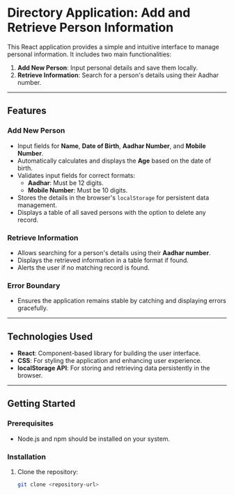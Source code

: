 # Directory Application: Add and Retrieve Person Information

This React application provides a simple and intuitive interface to manage personal information. It includes two main functionalities:
1. **Add New Person**: Input personal details and save them locally.
2. **Retrieve Information**: Search for a person's details using their Aadhar number.

---

## Features

### Add New Person
- Input fields for **Name**, **Date of Birth**, **Aadhar Number**, and **Mobile Number**.
- Automatically calculates and displays the **Age** based on the date of birth.
- Validates input fields for correct formats:
  - **Aadhar**: Must be 12 digits.
  - **Mobile Number**: Must be 10 digits.
- Stores the details in the browser's `localStorage` for persistent data management.
- Displays a table of all saved persons with the option to delete any record.

### Retrieve Information
- Allows searching for a person's details using their **Aadhar number**.
- Displays the retrieved information in a table format if found.
- Alerts the user if no matching record is found.

### Error Boundary
- Ensures the application remains stable by catching and displaying errors gracefully.

---

## Technologies Used
- **React**: Component-based library for building the user interface.
- **CSS**: For styling the application and enhancing user experience.
- **localStorage API**: For storing and retrieving data persistently in the browser.

---

## Getting Started

### Prerequisites
- Node.js and npm should be installed on your system.

### Installation
1. Clone the repository:
   ```bash
   git clone <repository-url>
